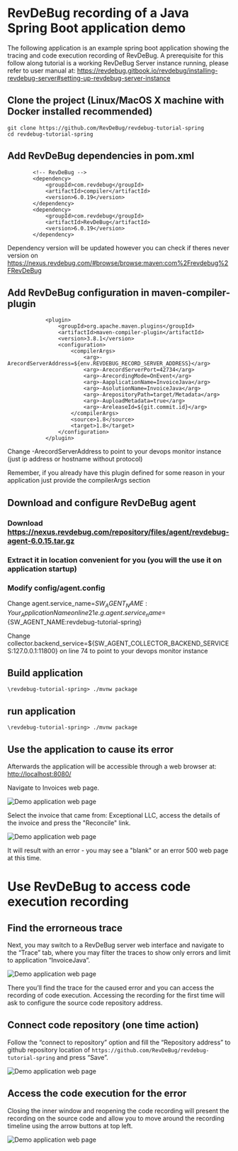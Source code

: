 # RevDeBug recording of a Java Spring Boot application demo
The following application is an example spring boot application showing the tracing and code execution recording of RevDeBug.
A prerequisite for this follow along tutorial is a working RevDeBug Server instance running, please refer to user manual at: <https://revdebug.gitbook.io/revdebug/installing-revdebug-server#setting-up-revdebug-server-instance>
## Clone the project (Linux/MacOS X machine with Docker installed recommended)

```
git clone https://github.com/RevDeBug/revdebug-tutorial-spring
cd revdebug-tutorial-spring
```

## Add RevDeBug dependencies in pom.xml

```
		<!-- RevDeBug -->
		<dependency>
			<groupId>com.revdebug</groupId>
			<artifactId>compiler</artifactId>
			<version>6.0.19</version>
		</dependency>
		<dependency>
			<groupId>com.revdebug</groupId>
			<artifactId>RevDeBug</artifactId>
			<version>6.0.19</version>
		</dependency>
```

Dependency version will be updated however you can check if theres never version on https://nexus.revdebug.com/#browse/browse:maven:com%2Frevdebug%2FRevDeBug

## Add RevDeBug configuration in maven-compiler-plugin

```
			<plugin>
				<groupId>org.apache.maven.plugins</groupId>
				<artifactId>maven-compiler-plugin</artifactId>
				<version>3.8.1</version>
				<configuration>
					<compilerArgs>
						<arg>-ArecordServerAddress=${env.REVDEBUG_RECORD_SERVER_ADDRESS}</arg>
						<arg>-ArecordServerPort=42734</arg>
						<arg>-ArecordingMode=OnEvent</arg>
						<arg>-AapplicationName=InvoiceJava</arg>
						<arg>-AsolutionName=InvoiceJava</arg>
						<arg>-ArepositoryPath=target/Metadata</arg>
						<arg>-AuploadMetadata=true</arg>
						<arg>-AreleaseId=${git.commit.id}</arg>
					</compilerArgs>
					<source>1.8</source>
					<target>1.8</target>
				</configuration>
			</plugin>
```
Change -ArecordServerAddress to point to your devops monitor instance (just ip address or hostname without protocol)

Remember, if you already have this plugin defined for some reason in your application just provide the compilerArgs section

## Download and configure RevDeBug agent

### Download https://nexus.revdebug.com/repository/files/agent/revdebug-agent-6.0.15.tar.gz

### Extract it in location convenient for you (you will the use it on application startup)

### Modify config/agent.config

Change agent.service_name=${SW_AGENT_NAME:Your_ApplicationName} on line 21 e.g.
agent.service_name=${SW_AGENT_NAME:revdebug-tutorial-spring}

Change collector.backend_service=${SW_AGENT_COLLECTOR_BACKEND_SERVICES:127.0.0.1:11800} on line 74 to point to your devops monitor instance

## Build application

```
\revdebug-tutorial-spring> ./mvnw package
```

## run application

```
\revdebug-tutorial-spring> ./mvnw package
```

## Use the application to cause its error

Afterwards the application will be accessible through a web browser at: <http://localhost:8080/>

Navigate to Invoices web page.

![Demo application web page](./demo_screens_java/web-app.png)


Select the invoice that came from: Exceptional LLC, access the details of the invoice and press the "Reconcile" link.

![Demo application web page](./demo_screens_java/web-app-details.png)

It will result with an error - you may see a "blank" or an error 500 web page at this time.

# Use RevDeBug to access code execution recording

## Find the errorneous trace
Next, you may switch to a RevDeBug server web interface and navigate to the “Trace” tab, where you may filter the traces to show only errors and limit to application “InvoiceJava”. 

![Demo application web page](./demo_screens_java/trace.png)

There you’ll find the trace for the caused error and you can access the recording of code execution. Accessing the recording for the first time will ask to configure the source code repository address.

## Connect code repository (one time action)

Follow the “connect to repository” option and fill the “Repository address” to github repository location of  ```https://github.com/RevDeBug/revdebug-tutorial-spring``` and press “Save”.

![Demo application web page](./demo_screens_java/repository.png)

## Access the code execution for the error
Closing the inner window and reopening the code recording will present the recording on the source code and allow you to move around the recording timeline using the arrow buttons at top left.

![Demo application web page](./demo_screens_java/code-recording.png)

